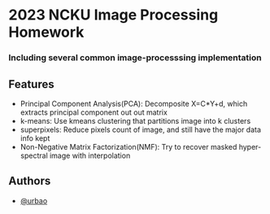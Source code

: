 # 2023 NCKU Image Processing Homework

### Including several common image-processsing implementation

## Features
- Principal Component Analysis(PCA): Decomposite X=C*Y+d, which extracts principal component out out matrix
- k-means: Use kmeans clustering that partitions image into k clusters
- superpixels: Reduce pixels count of image, and still have the major data info kept
- Non-Negative Matrix Factorization(NMF): Try to recover masked hyper-spectral image with interpolation

## Authors
- [@urbao](https://www.github.com/urbao)
